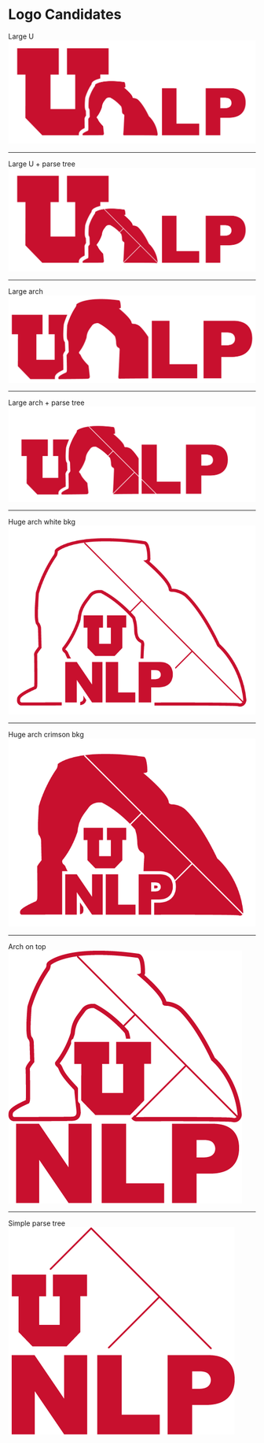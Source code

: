 # Logo Candidates

Large U
![large_U](https://github.com/t-li/utahnlp_logo/blob/master/utahnlp-1.png)

---
Large U + parse tree
![large_U_parse](https://github.com/t-li/utahnlp_logo/blob/master/utahnlp-1-1.png)

---
Large arch
![large_arch](https://github.com/t-li/utahnlp_logo/blob/master/utahnlp-2.png)

---
Large arch + parse tree
![large_arch_parse](https://github.com/t-li/utahnlp_logo/blob/master/utahnlp-2-1.png)

---
Huge arch white bkg\
![huge_arch](https://github.com/t-li/utahnlp_logo/blob/master/utahnlp-3.png)

---
Huge arch crimson bkg\
![huge_arch](https://github.com/t-li/utahnlp_logo/blob/master/utahnlp-3-1.png)

---
Arch on top\
![arch_on_top](https://github.com/t-li/utahnlp_logo/blob/master/utahnlp-4.png)

---
Simple parse tree\
![simple_parse](https://github.com/t-li/utahnlp_logo/blob/master/utahnlp-5.png)